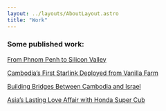 ```yaml
---
layout: ../layouts/AboutLayout.astro
title: "Work"
---
```


### Some published work:

[From Phnom Penh to Silicon Valley](https://kiripost.com/stories/cambodia-ky-vilayvann-googler)

[Cambodia’s First Starlink Deployed from Vanilla Farm](https://kiripost.com/stories/cambodia-first-space-x-starlink-deployed-from-vanilla-farm-dara-chan)

[Building Bridges Between Cambodia and Israel](https://kiripost.com/stories/cambodia-israel-relations)

[Asia’s Lasting Love Affair with Honda Super Cub](https://kiripost.com/stories/asia-lasting-love-affair-with-honda-super-cub)